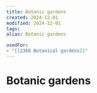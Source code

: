 ```yaml
---
title: Botanic gardens
created: 2024-12-01
modified: 2024-12-01
tags: 
alias: Botanic gardens

usedFor:
- "[[2368 Botanical gardens]]"
---
```

# Botanic gardens
